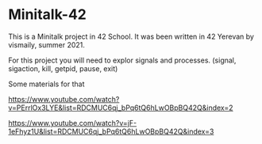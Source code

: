# Minitalk-42
This is a Minitalk project in 42 School. It was been written in 42 Yerevan by vismaily, summer 2021.

For this project you will need to explor signals and processes. (signal, sigaction, kill, getpid, pause, exit)

Some materials for that

https://www.youtube.com/watch?v=PErrlOx3LYE&list=RDCMUC6qj_bPq6tQ6hLwOBpBQ42Q&index=2

https://www.youtube.com/watch?v=jF-1eFhyz1U&list=RDCMUC6qj_bPq6tQ6hLwOBpBQ42Q&index=3
